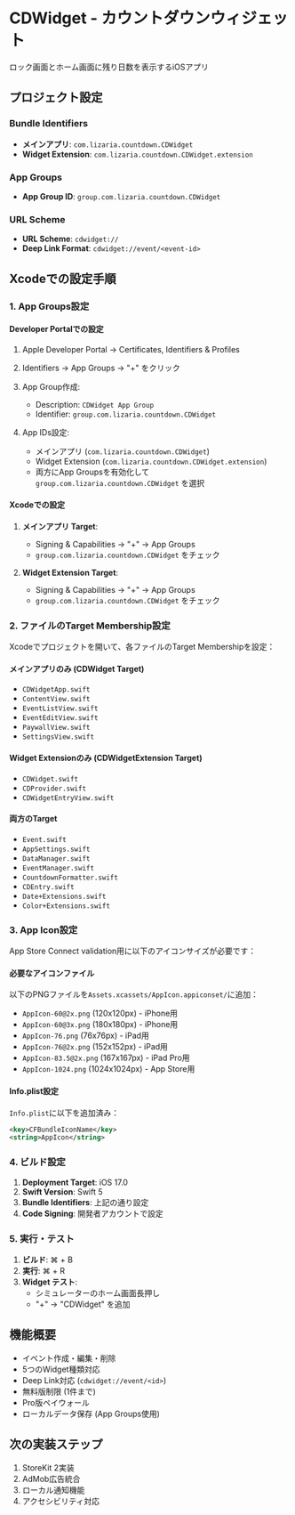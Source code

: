 # CDWidget - カウントダウンウィジェット

ロック画面とホーム画面に残り日数を表示するiOSアプリ

## プロジェクト設定

### Bundle Identifiers
- **メインアプリ**: `com.lizaria.countdown.CDWidget`
- **Widget Extension**: `com.lizaria.countdown.CDWidget.extension`

### App Groups
- **App Group ID**: `group.com.lizaria.countdown.CDWidget`

### URL Scheme
- **URL Scheme**: `cdwidget://`
- **Deep Link Format**: `cdwidget://event/<event-id>`

## Xcodeでの設定手順

### 1. App Groups設定

#### Developer Portalでの設定
1. Apple Developer Portal → Certificates, Identifiers & Profiles
2. Identifiers → App Groups → "+" をクリック
3. App Group作成:
   - Description: `CDWidget App Group`
   - Identifier: `group.com.lizaria.countdown.CDWidget`

4. App IDs設定:
   - メインアプリ (`com.lizaria.countdown.CDWidget`) 
   - Widget Extension (`com.lizaria.countdown.CDWidget.extension`)
   - 両方にApp Groupsを有効化して `group.com.lizaria.countdown.CDWidget` を選択

#### Xcodeでの設定
1. **メインアプリ Target**:
   - Signing & Capabilities → "+" → App Groups
   - `group.com.lizaria.countdown.CDWidget` をチェック

2. **Widget Extension Target**:
   - Signing & Capabilities → "+" → App Groups  
   - `group.com.lizaria.countdown.CDWidget` をチェック

### 2. ファイルのTarget Membership設定

Xcodeでプロジェクトを開いて、各ファイルのTarget Membershipを設定：

#### メインアプリのみ (CDWidget Target)
- `CDWidgetApp.swift`
- `ContentView.swift`
- `EventListView.swift`
- `EventEditView.swift`
- `PaywallView.swift`
- `SettingsView.swift`

#### Widget Extensionのみ (CDWidgetExtension Target)
- `CDWidget.swift`
- `CDProvider.swift`
- `CDWidgetEntryView.swift`

#### 両方のTarget
- `Event.swift`
- `AppSettings.swift`
- `DataManager.swift`
- `EventManager.swift`
- `CountdownFormatter.swift`
- `CDEntry.swift`
- `Date+Extensions.swift`
- `Color+Extensions.swift`

### 3. App Icon設定

App Store Connect validation用に以下のアイコンサイズが必要です：

#### 必要なアイコンファイル
以下のPNGファイルを`Assets.xcassets/AppIcon.appiconset/`に追加：

- `AppIcon-60@2x.png` (120x120px) - iPhone用
- `AppIcon-60@3x.png` (180x180px) - iPhone用
- `AppIcon-76.png` (76x76px) - iPad用
- `AppIcon-76@2x.png` (152x152px) - iPad用  
- `AppIcon-83.5@2x.png` (167x167px) - iPad Pro用
- `AppIcon-1024.png` (1024x1024px) - App Store用

#### Info.plist設定
`Info.plist`に以下を追加済み：
```xml
<key>CFBundleIconName</key>
<string>AppIcon</string>
```

### 4. ビルド設定

1. **Deployment Target**: iOS 17.0
2. **Swift Version**: Swift 5
3. **Bundle Identifiers**: 上記の通り設定
4. **Code Signing**: 開発者アカウントで設定

### 5. 実行・テスト

1. **ビルド**: ⌘ + B
2. **実行**: ⌘ + R
3. **Widget テスト**: 
   - シミュレーターのホーム画面長押し
   - "+" → "CDWidget" を追加

## 機能概要

- イベント作成・編集・削除
- 5つのWidget種類対応
- Deep Link対応 (`cdwidget://event/<id>`)
- 無料版制限 (1件まで)
- Pro版ペイウォール
- ローカルデータ保存 (App Groups使用)

## 次の実装ステップ

1. StoreKit 2実装
2. AdMob広告統合
3. ローカル通知機能
4. アクセシビリティ対応